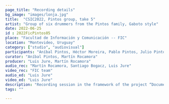 ```yaml
---
page_title: "Recording details"
bg_image: "images/lonja.jpg"
title:  "CSIC2022, Pintos group, take 5"  
artist: "Group of six drummers from the Pintos family, Gaboto style"
date: 2022-06-25
id : 2022FicPintos05
place: "Facultad de Información y Comunicación -- FIC"  
location: "Montevideo, Uruguay"  
category: ["studio", "audiovisual"]
participants: "Aníbal Pintos, Héctor Moreira, Pablo Pintos, Julio Pintos, Wáshington Pintos, Leopoldo “Polo” Pintos"  
curator: "Aníbal Pintos, Martín Rocamora"  
producer: "Luis Jure, Martín Rocamora"  
audio_rec: "Martín Rocamora, Santiago Bogacz, Luis Jure"  
video_rec: "FIC team"  
audio_ed: "Luis Jure"  
video_ed: "Luis Jure"  
description: "Recording session in the framework of the project “Documentation and analysis of Uruguayan candombe drumming” funded by CSIC, the research agency of the University. The session was conducted in collaboration with FIC."  
tags: ""  

---
```

